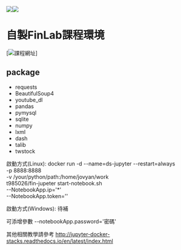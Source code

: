 [![](https://images.microbadger.com/badges/image/jupyter/datascience-notebook.svg)](https://microbadger.com/images/jupyter/datascience-notebook "Get your own image badge on microbadger.com")[![](https://images.microbadger.com/badges/version/jupyter/datascience-notebook.svg)](https://microbadger.com/images/jupyter/datascience-notebook "Get your own version badge on microbadger.com")

# 自製FinLab課程環境
[![課程網址](https://hahow.in/cr/python-finance)]
## package
* requests
* BeautifulSoup4
* youtube_dl
* pandas
* pymysql
* sqlite
* numpy
* lxml
* dash
* talib
* twstock


啟動方式(Linux):
docker run -d --name=ds-jupyter --restart=always \
-p 8888:8888 \
-v /your/python/path:/home/jovyan/work \
t985026/fin-jupeter start-notebook.sh \
--NotebookApp.ip='*' \
--NotebookApp.token=''

啟動方式(Windows):
待補

可添增參數
--notebookApp.password='密碼'

其他相關教學請參考
http://jupyter-docker-stacks.readthedocs.io/en/latest/index.html
